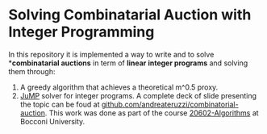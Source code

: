 # Solving Combinatarial Auction with Integer Programming 

In this repository it is implemented a way to write and to solve ***combinatarial auctions** in term of **linear integer programs** and solving them through:
1. A greedy algorithm that achieves a theoretical m^0.5 proxy.
2. [JuMP](https://github.com/jump-dev/JuMP.jl) solver for integer programs.
A complete deck of slide presenting the topic can be foud at [github.com/andreateruzzi/combinatorial-auction](https://github.com/andreateruzzi/combinatorial-auction).
This work was done as part of the course [20602-Algorithms](https://didattica.unibocconi.it/ts/tsn_anteprima.php?cod_ins=20602&anno=2021&IdPag=6352) at Bocconi University.
